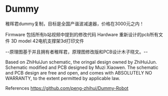 # Dummy
稚晖君dummy复制，目标是全国产谐波减速器，价格在3000元之内！

Firmware 包括所有b站视频中提到的修改代码
Hardware 重新设计的pcb所有文件
3D model 42电机支撑架3d打印文件

--原理图基于并且拥有者稚晖君，原理图修改版和PCB设计木子晓文。--

Based on ZhiHuiJun schematic, the oringal design owned by ZhiHuiJun. Schematic modified and PCB designed by Muzi Xiaowen. 
The schematic and PCB design are free and open, and comes with ABSOLUTELY NO WARRANTY, to the extent permitted by applicable law.

References
https://github.com/peng-zhihui/Dummy-Robot

